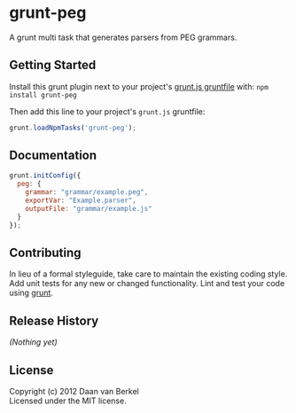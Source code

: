 grunt-peg
=========

A grunt multi task that generates parsers from PEG grammars.

Getting Started
---------------

Install this grunt plugin next to your project's [grunt.js gruntfile][getting_started] with: `npm install grunt-peg`

Then add this line to your project's `grunt.js` gruntfile:

```javascript
grunt.loadNpmTasks('grunt-peg');
```

[grunt]: http://gruntjs.com/
[getting_started]: https://github.com/gruntjs/grunt/blob/master/docs/getting_started.md

Documentation
-------------

```javascript
grunt.initConfig({
  peg: {
    grammar: "grammar/example.peg",
    exportVar: "Example.parser",
    outputFile: "grammar/example.js"
  }
});
```

Contributing
------------

In lieu of a formal styleguide, take care to maintain the existing coding style. Add unit tests for any new or changed functionality. Lint and test your code using [grunt][grunt].

Release History
---------------

_(Nothing yet)_

License
-------

Copyright (c) 2012 Daan van Berkel  
Licensed under the MIT license.
